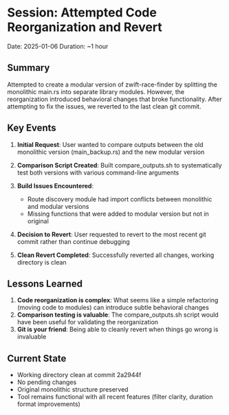 # Session: Attempted Code Reorganization and Revert
Date: 2025-01-06
Duration: ~1 hour

## Summary
Attempted to create a modular version of zwift-race-finder by splitting the monolithic main.rs into separate library modules. However, the reorganization introduced behavioral changes that broke functionality. After attempting to fix the issues, we reverted to the last clean git commit.

## Key Events

1. **Initial Request**: User wanted to compare outputs between the old monolithic version (main_backup.rs) and the new modular version

2. **Comparison Script Created**: Built compare_outputs.sh to systematically test both versions with various command-line arguments

3. **Build Issues Encountered**: 
   - Route discovery module had import conflicts between monolithic and modular versions
   - Missing functions that were added to modular version but not in original

4. **Decision to Revert**: User requested to revert to the most recent git commit rather than continue debugging

5. **Clean Revert Completed**: Successfully reverted all changes, working directory is clean

## Lessons Learned

1. **Code reorganization is complex**: What seems like a simple refactoring (moving code to modules) can introduce subtle behavioral changes
2. **Comparison testing is valuable**: The compare_outputs.sh script would have been useful for validating the reorganization
3. **Git is your friend**: Being able to cleanly revert when things go wrong is invaluable

## Current State
- Working directory clean at commit 2a2944f
- No pending changes
- Original monolithic structure preserved
- Tool remains functional with all recent features (filter clarity, duration format improvements)